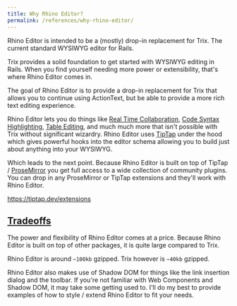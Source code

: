 ```yaml
---
title: Why Rhino Editor?
permalink: /references/why-rhino-editor/
---
```


Rhino Editor is intended to be a (mostly) drop-in replacement for Trix.
The current standard WYSIWYG editor for Rails.

Trix provides a solid foundation to get started with WYSIWYG editing in Rails.
When you find yourself needing more power or extensibility, that's where Rhino Editor comes in.

The goal of Rhino Editor is to provide a drop-in replacement for Trix that allows
you to continue using ActionText, but be able to provide a more rich text editing
experience.

Rhino Editor lets you do things like [Real Time Collaboration](/references/realtime-collaboration),
[Code Syntax Highlighting](/how-tos/syntax-highlighting), [Table Editing](/how-tos/table-editing),
and much much more that isn't possible with Trix without significant wizardry. Rhino Editor uses
[TipTap](https://tiptap.dev) under the hood which gives powerful hooks into the editor schema allowing
you to build just about anything into your WYSIWYG.

Which leads to the next point. Because Rhino Editor is built on top of TipTap / [ProseMirror](https://prosemirror.net)
you get full access to a wide collection of community plugins. You can drop in any ProseMirror or
TipTap extensions and they'll work with Rhino Editor.

<https://tiptap.dev/extensions>

<h2 id="tradeoffs">
  <a href="#tradeoffs">
    Tradeoffs
  </a>
</h2>

The power and flexibility of Rhino Editor comes at a price.
Because Rhino Editor is built on top of other packages,
it is quite large compared to Trix.

Rhino Editor is around `~100kb` gzipped. Trix however is `~40kb` gzipped.

Rhino Editor also makes use of Shadow DOM for things like the link insertion dialog and
the toolbar. If you're not familiar with Web Components and Shadow DOM, it may take some
getting used to. I'll do my best to provide examples of how to style / extend Rhino Editor
to fit your needs.
